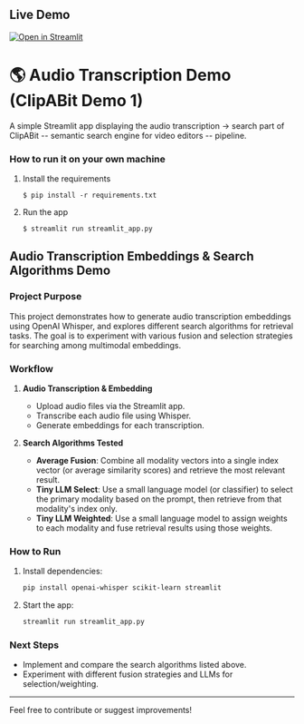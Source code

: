 ## Live Demo

[![Open in Streamlit](https://static.streamlit.io/badges/streamlit_badge_black_white.svg)](https://share.streamlit.io/your-username/clipabit-demo1/main/streamlit_app.py)
# :earth_americas: Audio Transcription Demo (ClipABit Demo 1)

A simple Streamlit app displaying the audio transcription -> search part of ClipABit -- semantic search engine for video editors -- pipeline.


### How to run it on your own machine

1. Install the requirements

   ```
   $ pip install -r requirements.txt
   ```

2. Run the app

   ```
   $ streamlit run streamlit_app.py
   ```

## Audio Transcription Embeddings & Search Algorithms Demo

### Project Purpose

This project demonstrates how to generate audio transcription embeddings using OpenAI Whisper, and explores different search algorithms for retrieval tasks. The goal is to experiment with various fusion and selection strategies for searching among multimodal embeddings.

### Workflow

1. **Audio Transcription & Embedding**
   - Upload audio files via the Streamlit app.
   - Transcribe each audio file using Whisper.
   - Generate embeddings for each transcription.

2. **Search Algorithms Tested**
   - **Average Fusion**: Combine all modality vectors into a single index vector (or average similarity scores) and retrieve the most relevant result.
   - **Tiny LLM Select**: Use a small language model (or classifier) to select the primary modality based on the prompt, then retrieve from that modality's index only.
   - **Tiny LLM Weighted**: Use a small language model to assign weights to each modality and fuse retrieval results using those weights.

### How to Run

1. Install dependencies:
   ```bash
   pip install openai-whisper scikit-learn streamlit
   ```
2. Start the app:
   ```bash
   streamlit run streamlit_app.py
   ```

### Next Steps

- Implement and compare the search algorithms listed above.
- Experiment with different fusion strategies and LLMs for selection/weighting.

---

Feel free to contribute or suggest improvements!
